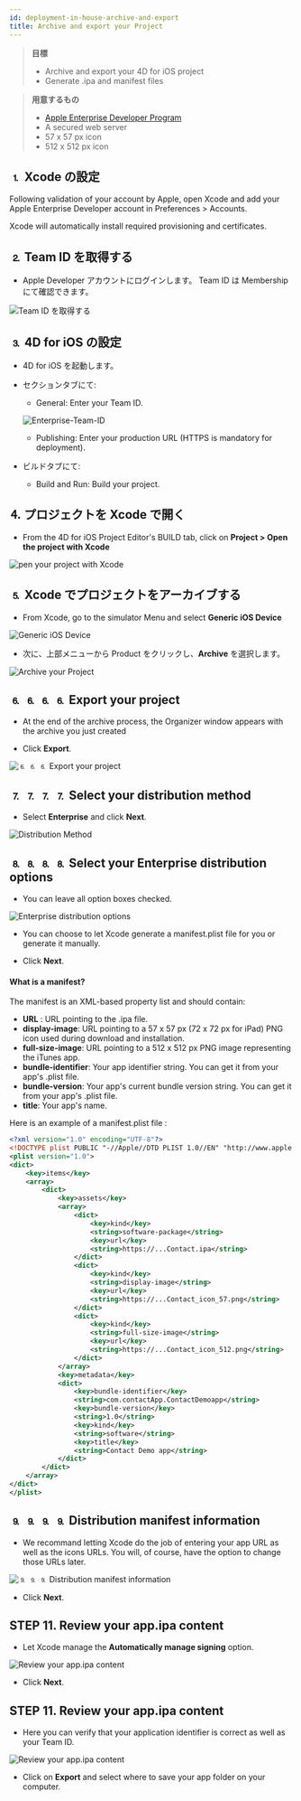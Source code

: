 ```yaml
---
id: deployment-in-house-archive-and-export
title: Archive and export your Project
---
```


> **目標**
> 
> * Archive and export your 4D for iOS project
> * Generate .ipa and manifest files

> **用意するもの**
> 
> * [Apple Enterprise Developer Program](../tutorials/developer-program/register-apple-developer-enterprise-program)
> * A secured web server
> * 57 x 57 px icon
> * 512 x 512 px icon


## ⒈ Xcode の設定

Following validation of your account by Apple, open Xcode and add your Apple Enterprise Developer account in Preferences > Accounts.

Xcode will automatically install required provisioning and certificates.

## ⒉ Team ID を取得する

* Apple Developer アカウントにログインします。 Team ID は Membership にて確認できます。

![Team ID を取得する](img/Team-ID-4D-for-iOS.png)

## ⒊ 4D for iOS の設定

* 4D for iOS を起動します。

* セクションタブにて:

    * General: Enter your Team ID.

    ![Enterprise-Team-ID](img/Enterprise-Team-ID.png)

    * Publishing: Enter your production URL (HTTPS is mandatory for deployment).

* ビルドタブにて:
    * Build and Run: Build your project.

## ⒋ プロジェクトを Xcode で開く

* From the 4D for iOS Project Editor's BUILD tab, click on **Project > Open the project with Xcode**

![pen your project with Xcode ](img/Open-your-project-Xcode-4D-for-iOS.png)

## ⒌ Xcode でプロジェクトをアーカイブする

* From Xcode, go to the simulator Menu and select **Generic iOS Device**

![Generic iOS Device](img/Deployment-Generic-iOS-Device.png)

* 次に、上部メニューから Product をクリックし、**Archive** を選択します。

![Archive your Project](img/Archive-your-Project.png)

## ⒍ ⒍ ⒍ ⒍ Export your project

* At the end of the archive process, the Organizer window appears with the archive you just created

* Click **Export**.

![⒍ ⒍ ⒍ Export your project](img/Organizer-window-archive.png)

## ⒎ ⒎ ⒎ ⒎ Select your distribution method

* Select **Enterprise** and click **Next**.

![Distribution Method](img/Distribution-Method-selection.png)

## ⒏ ⒏ ⒏ ⒏ Select your Enterprise distribution options

* You can leave all option boxes checked.

![Enterprise distribution options](img/Enterprise-distribution-options.png)

* You can choose to let Xcode generate a manifest.plist file for you or generate it manually.

* Click **Next**.

#### What is a manifest?

The manifest is an XML-based property list and should contain:

* **URL** : URL pointing to the .ipa file.
* **display-image**: URL pointing to a 57 x 57 px (72 x 72 px for iPad) PNG icon used during download and installation.
* **full-size-image**: URL pointing to a 512 x 512 px PNG image representing the iTunes app.
* **bundle-identifier**: Your app identifier string. You can get it from your app's .plist file.
* **bundle-version**: Your app's current bundle version string. You can get it from your app's .plist file.
* **title**: Your app's name.

Here is an example of a manifest.plist file :

```xml
<?xml version="1.0" encoding="UTF-8"?>
<!DOCTYPE plist PUBLIC "-//Apple//DTD PLIST 1.0//EN" "http://www.apple.com/DTDs/PropertyList-1.0.dtd">
<plist version="1.0">
<dict>
    <key>items</key>
    <array>
        <dict>
            <key>assets</key>
            <array>
                <dict>
                    <key>kind</key>
                    <string>software-package</string>
                    <key>url</key>
                    <string>https://...Contact.ipa</string>
                </dict>
                <dict>
                    <key>kind</key>
                    <string>display-image</string>
                    <key>url</key>
                    <string>https://...Contact_icon_57.png</string>
                </dict>
                <dict>
                    <key>kind</key>
                    <string>full-size-image</string>
                    <key>url</key>
                    <string>https://...Contact_icon_512.png</string>
                </dict>
            </array>
            <key>metadata</key>
            <dict>
                <key>bundle-identifier</key>
                <string>com.contactApp.ContactDemoapp</string>
                <key>bundle-version</key>
                <string>1.0</string>
                <key>kind</key>
                <string>software</string>
                <key>title</key>
                <string>Contact Demo app</string>
            </dict>
        </dict>
    </array>
</dict>
</plist>
```


## ⒐ ⒐ ⒐ ⒐ Distribution manifest information

* We recommand letting Xcode do the job of entering your app URL as well as the icons URLs. You will, of course, have the option to change those URLs later.

![⒐ ⒐ ⒐ Distribution manifest information](img/Distribution-manifest-information.png)

* Click **Next**.


## STEP 11. Review your app.ipa content

* Let Xcode manage the **Automatically manage signing** option.

![Review your app.ipa content](img/Re-sign-your-application.png)

* Click **Next**.

## STEP 11. Review your app.ipa content

* Here you can verify that your application identifier is correct as well as your Team ID.

![Review your app.ipa content](img/Review-ipa-content.png)

* Click on **Export** and select where to save your app folder on your computer.

